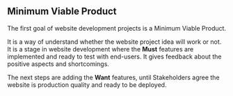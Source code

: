 
## Minimum Viable Product

The first goal of website development projects is a Minimum Viable Product.

It is a way of understand whether the website project idea will work or not. It is a stage in website development where the **Must** features are implemented and ready to test with end-users. It gives feedback about the positive aspects and shortcomings.

The next steps are adding the **Want** features, until Stakeholders agree the website is production quality and ready to be deployed.
